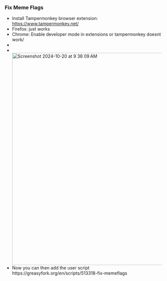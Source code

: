 <h3>Fix Meme Flags</h3>
<ul>
  <li>Install Tampermonkey browser extension: <a href="https://www.tampermonkey.net/">https://www.tampermonkey.net/</a></li>
  <li>Firefox: just works</li>
  <li>Chrome: Enable developer mode in extensions or tampermonkey doesnt work/<li>
  <li></li></LI><img width="678" alt="Screenshot 2024-10-20 at 9 38 09 AM" src="https://github.com/user-attachments/assets/1a3d3bfb-7ea7-4544-8228-7b8d546822be">
  <li>Now you can then add the user script https://greasyfork.org/en/scripts/513318-fix-memeflags</li>
</ul>
